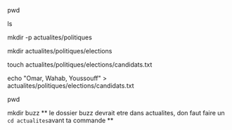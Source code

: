 pwd

ls

mkdir -p actualites/politiques

mkdir actualites/politiques/elections

touch actualites/politiques/elections/candidats.txt

echo "Omar, Wahab, Youssouff" > actualites/politiques/elections/candidats.txt

pwd

mkdir buzz ** le dossier buzz devrait etre dans actualites, don faut faire un `cd actualites`avant ta commande **
